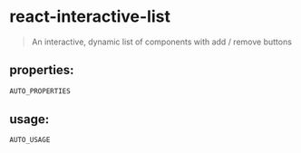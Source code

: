# react-interactive-list
> An interactive, dynamic list of components with add / remove buttons


## properties:
```javascript
AUTO_PROPERTIES
```

## usage:
```jsx
AUTO_USAGE
```
